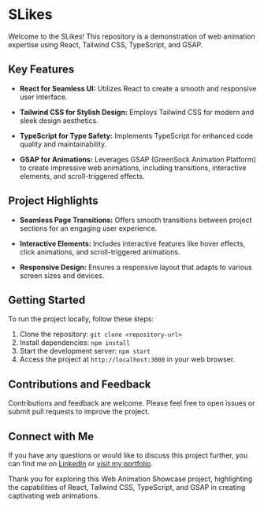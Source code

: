 # SLikes

Welcome to the SLikes! This repository is a demonstration of web animation expertise using React, Tailwind CSS, TypeScript, and GSAP.

## Key Features

- **React for Seamless UI:** Utilizes React to create a smooth and responsive user interface.
  
- **Tailwind CSS for Stylish Design:** Employs Tailwind CSS for modern and sleek design aesthetics.
  
- **TypeScript for Type Safety:** Implements TypeScript for enhanced code quality and maintainability.
  
- **GSAP for Animations:** Leverages GSAP (GreenSock Animation Platform) to create impressive web animations, including transitions, interactive elements, and scroll-triggered effects.

## Project Highlights

- **Seamless Page Transitions:** Offers smooth transitions between project sections for an engaging user experience.
  
- **Interactive Elements:** Includes interactive features like hover effects, click animations, and scroll-triggered animations.
  
- **Responsive Design:** Ensures a responsive layout that adapts to various screen sizes and devices.

## Getting Started

To run the project locally, follow these steps:

1. Clone the repository: `git clone <repository-url>`
2. Install dependencies: `npm install`
3. Start the development server: `npm start`
4. Access the project at `http://localhost:3000` in your web browser.

## Contributions and Feedback

Contributions and feedback are welcome. Please feel free to open issues or submit pull requests to improve the project.

## Connect with Me

If you have any questions or would like to discuss this project further, you can find me on [LinkedIn]([https://www.linkedin.com/in/your-name](https://www.linkedin.com/in/sreenathkumar/)) or [visit my portfolio]([mailto:your.email@example.com](https://sreenathkumar.github.io/portfolio/)).

Thank you for exploring this Web Animation Showcase project, highlighting the capabilities of React, Tailwind CSS, TypeScript, and GSAP in creating captivating web animations.
